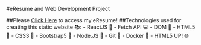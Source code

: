 #eResume and Web Development Project

##Please <a href="https://jmeza01.github.io/eResume/">Click Here</a> to access my eResume!
##Technologies used for creating this static website 📚: 
							- ReactJS 📝 
							- Fetch API 💻 
							- DOM 🔨
							- HTML5 📝 
							- CSS3 🎨 
							- Bootstrap5 🎨 
							- Node.JS 🔋 
							- Git 🚀
							- Docker 🐳
	 						- HTML5 UP! 🌐
                  
